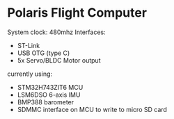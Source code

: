 # Polaris Flight Computer
System clock: 480mhz
Interfaces:
- ST-Link
- USB OTG (type C)
- 5x Servo/BLDC Motor output

currently using:
- STM32H743ZIT6 MCU
- LSM6DSO 6-axis IMU
- BMP388 barometer
- SDMMC interface on MCU to write to micro SD card

